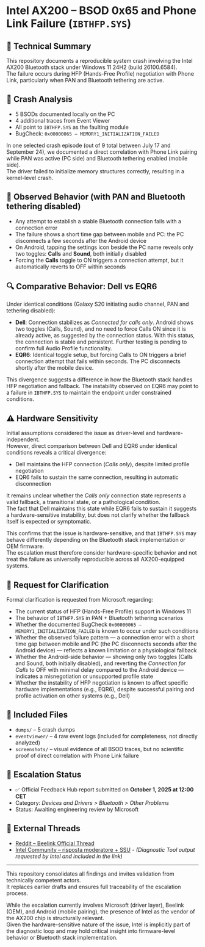 # Intel AX200 – BSOD 0x65 and Phone Link Failure (`IBTHFP.SYS`)

## 📌 Technical Summary

This repository documents a reproducible system crash involving the Intel AX200 Bluetooth stack under Windows 11 24H2 (build 26100.6584).  
The failure occurs during HFP (Hands-Free Profile) negotiation with Phone Link, particularly when PAN and Bluetooth tethering are active.

## 🧠 Crash Analysis

- 5 BSODs documented locally on the PC  
- 4 additional traces from Event Viewer  
- All point to `IBTHFP.SYS` as the faulting module  
- BugCheck: `0x00000065 – MEMORY1_INITIALIZATION_FAILED`

In one selected crash episode (out of 9 total between July 17 and September 24), we documented a direct correlation with Phone Link pairing while PAN was active (PC side) and Bluetooth tethering enabled (mobile side).  
The driver failed to initialize memory structures correctly, resulting in a kernel-level crash.

## 🧪 Observed Behavior (with PAN and Bluetooth tethering disabled)

- Any attempt to establish a stable Bluetooth connection fails with a connection error  
- The failure shows a short time gap between mobile and PC: the PC disconnects a few seconds after the Android device  
- On Android, tapping the settings icon beside the PC name reveals only two toggles: **Calls** and **Sound**, both initially disabled  
- Forcing the **Calls** toggle to ON triggers a connection attempt, but it automatically reverts to OFF within seconds

## 🔍 Comparative Behavior: Dell vs EQR6

Under identical conditions (Galaxy S20 initiating audio channel, PAN and tethering disabled):

- **Dell**: Connection stabilizes as *Connected for calls only*. Android shows two toggles (Calls, Sound), and no need to force Calls ON since it is already active, as suggested by the connection status. With this status, the connection is stable and persistent. Further testing is pending to confirm full Audio Profile functionality.  
- **EQR6**: Identical toggle setup, but forcing Calls to ON triggers a brief connection attempt that fails within seconds. The PC disconnects shortly after the mobile device.

This divergence suggests a difference in how the Bluetooth stack handles HFP negotiation and fallback. The instability observed on EQR6 may point to a failure in `IBTHFP.SYS` to maintain the endpoint under constrained conditions.

## ⚠️ Hardware Sensitivity

Initial assumptions considered the issue as driver-level and hardware-independent.  
However, direct comparison between Dell and EQR6 under identical conditions reveals a critical divergence:

- Dell maintains the HFP connection (*Calls only*), despite limited profile negotiation  
- EQR6 fails to sustain the same connection, resulting in automatic disconnection

It remains unclear whether the *Calls only* connection state represents a valid fallback, a transitional state, or a pathological condition.  
The fact that Dell maintains this state while EQR6 fails to sustain it suggests a hardware-sensitive instability, but does not clarify whether the fallback itself is expected or symptomatic.

This confirms that the issue is hardware-sensitive, and that `IBTHFP.SYS` may behave differently depending on the Bluetooth stack implementation or OEM firmware.  
The escalation must therefore consider hardware-specific behavior and not treat the failure as universally reproducible across all AX200-equipped systems.

## 🧩 Request for Clarification

Formal clarification is requested from Microsoft regarding:
- The current status of HFP (Hands-Free Profile) support in Windows 11  
- The behavior of `IBTHFP.SYS` in PAN + Bluetooth tethering scenarios  
- Whether the documented BugCheck `0x00000065 – MEMORY1_INITIALIZATION_FAILED` is known to occur under such conditions  
- Whether the observed failure pattern — a connection error with a short time gap between mobile and PC (the PC disconnects seconds after the Android device) — reflects a known limitation or a physiological fallback  
- Whether the Android-side behavior — showing only two toggles (Calls and Sound, both initially disabled), and reverting the *Connection for Calls* to OFF with minimal delay compared to the Android device — indicates a misnegotiation or unsupported profile state  
- Whether the instability of HFP negotiation is known to affect specific hardware implementations (e.g., EQR6), despite successful pairing and profile activation on other systems (e.g., Dell)

## 📂 Included Files

- `dumps/` – 5 crash dumps  
- `eventviewer/` – 4 raw event logs (included for completeness, not directly analyzed)  
- `screenshots/` – visual evidence of all BSOD traces, but no scientific proof of direct correlation with Phone Link failure

## 📣 Escalation Status

- ✅ Official Feedback Hub report submitted on **October 1, 2025 at 12:00 CET**  
- Category: *Devices and Drivers > Bluetooth > Other Problems*  
- Status: Awaiting engineering review by Microsoft

## 🔗 External Threads

- [Reddit – Beelink Official Thread](https://www.reddit.com/r/BeelinkOfficial/comments/1ntb0b5/comment/ngysl52)
- [Intel Community – risposta moderatore + SSU](https://community.intel.com/t5/Wireless/AX200-Bluetooth-BSOD-0x65-with-IBTHFSP-SYS-during-Phone-Link/m-p/1720167#M61778) - *(Diagnostic Tool output requested by Intel and included in the link)*
---

This repository consolidates all findings and invites validation from technically competent actors.  
It replaces earlier drafts and ensures full traceability of the escalation process.

While the escalation currently involves Microsoft (driver layer), Beelink (OEM), and Android (mobile pairing), the presence of Intel as the vendor of the AX200 chip is structurally relevant.  
Given the hardware-sensitive nature of the issue, Intel is implicitly part of the diagnostic loop and may hold critical insight into firmware-level behavior or Bluetooth stack implementation.
